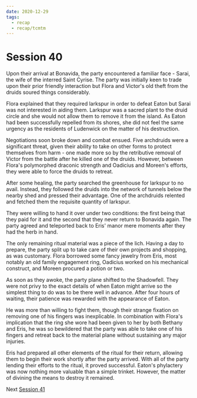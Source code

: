 ```yaml
---
date: 2020-12-29
tags:
  - recap
  - recap/tcmtm
---
```

# Session 40

Upon their arrival at Bonavida, the party encountered a familiar face - Sarai, the wife of the interred Saint Cyrise. The party was initially keen to trade upon their prior friendly interaction but Flora and Victor's old theft from the druids soured things considerably.

Flora explained that they required larkspur in order to defeat Eaton but Sarai was not interested in aiding them. Larkspur was a sacred plant to the druid circle and she would not allow them to remove it from the island. As Eaton had been successfully repelled from its shores, she did not feel the same urgency as the residents of Ludenwick on the matter of his destruction.

Negotiations soon broke down and combat ensued. Five archdruids were a significant threat, given their ability to take on other forms to protect themselves from harm - one made more so by the retributive removal of Victor from the battle after he killed one of the druids. However, between Flora's polymorphed draconic strength and Oadicius and Moreen's efforts, they were able to force the druids to retreat.

After some healing, the party searched the greenhouse for larkspur to no avail. Instead, they followed the druids into the network of tunnels below the nearby shed and pressed their advantage. One of the archdruids relented and fetched them the requisite quantity of larkspur.

They were willing to hand it over under two conditions: the first being that they paid for it and the second that they never return to Bonavida again. The party agreed and teleported back to Eris' manor mere moments after they had the herb in hand.

The only remaining ritual material was a piece of the lich. Having a day to prepare, the party split up to take care of their own projects and shopping, as was customary. Flora borrowed some fancy jewelry from Eris, most notably an old family engagement ring, Oadicius worked on his mechanical construct, and Moreen procured a potion or two.

As soon as they awoke, the party plane shifted to the Shadowfell. They were not privy to the exact details of when Eaton might arrive so the simplest thing to do was to be there well in advance. After four hours of waiting, their patience was rewarded with the appearance of Eaton.

He was more than willing to fight them, though their strange fixation on removing one of his fingers was inexplicable. In combination with Flora's implication that the ring she wore had been given to her by both Bethany and Eris, he was so bewildered that the party was able to take one of his fingers and retreat back to the material plane without sustaining any major injuries.

Eris had prepared all other elements of the ritual for their return, allowing them to begin their work shortly after the party arrived. With all of the party lending their efforts to the ritual, it proved successful. Eaton's phylactery was now nothing more valuable than a simple trinket. However, the matter of divining the means to destroy it remained.

Next
[Session 41](Recaps/Through%20Caverns%20Measureless%20to%20Man/Session%2041.md)